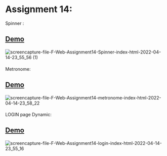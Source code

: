 # Assignment 14:
Spinner :
## <a href="https://farzadforoozanfar.github.io/Website-design-course-comprehensive/Assignment14/Spinner">Demo</a>

####
![screencapture-file-F-Web-Assignment14-Spinner-index-html-2022-04-14-23_55_56 (1)](https://user-images.githubusercontent.com/91725214/163462903-911e019b-bb77-4c17-915c-861ff7683db7.png)
####
Metronome:
## <a href="https://farzadforoozanfar.github.io/Website-design-course-comprehensive/Assignment14/metronome">Demo</a>

####
![screencapture-file-F-Web-Assignment14-metronome-index-html-2022-04-14-23_58_22](https://user-images.githubusercontent.com/91725214/163462957-2eb5fad9-605a-4a55-8252-7f39fdc47e8a.png)
####
LOGIN page Dynamic:
## <a href="https://farzadforoozanfar.github.io/Website-design-programming/Assignment14/login">Demo</a>

####
![screencapture-file-F-Web-Assignment14-login-index-html-2022-04-14-23_55_16](https://user-images.githubusercontent.com/91725214/163463020-f2ace8f8-4fc2-4b8b-8a02-6dbbfdc8ecc6.png)
